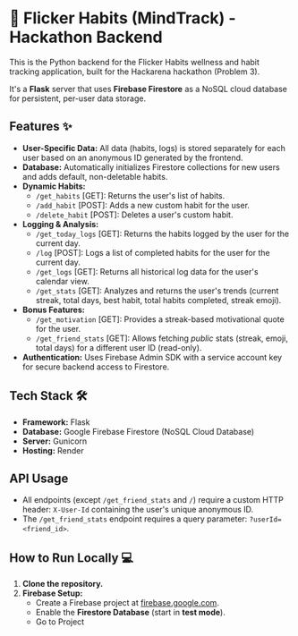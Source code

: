 # 🚀 Flicker Habits (MindTrack) - Hackathon Backend

This is the Python backend for the Flicker Habits wellness and habit tracking application, built for the Hackarena hackathon (Problem 3).

It's a **Flask** server that uses **Firebase Firestore** as a NoSQL cloud database for persistent, per-user data storage.

## Features ✨

* **User-Specific Data:** All data (habits, logs) is stored separately for each user based on an anonymous ID generated by the frontend.
* **Database:** Automatically initializes Firestore collections for new users and adds default, non-deletable habits.
* **Dynamic Habits:**
    * `/get_habits` [GET]: Returns the user's list of habits.
    * `/add_habit` [POST]: Adds a new custom habit for the user.
    * `/delete_habit` [POST]: Deletes a user's custom habit.
* **Logging & Analysis:**
    * `/get_today_logs` [GET]: Returns the habits logged by the user for the current day.
    * `/log` [POST]: Logs a list of completed habits for the user for the current day.
    * `/get_logs` [GET]: Returns all historical log data for the user's calendar view.
    * `/get_stats` [GET]: Analyzes and returns the user's trends (current streak, total days, best habit, total habits completed, streak emoji).
* **Bonus Features:**
    * `/get_motivation` [GET]: Provides a streak-based motivational quote for the user.
    * `/get_friend_stats` [GET]: Allows fetching *public* stats (streak, emoji, total days) for a different user ID (read-only).
* **Authentication:** Uses Firebase Admin SDK with a service account key for secure backend access to Firestore.

## Tech Stack 🛠️

* **Framework:** Flask
* **Database:** Google Firebase Firestore (NoSQL Cloud Database)
* **Server:** Gunicorn
* **Hosting:** Render

## API Usage

* All endpoints (except `/get_friend_stats` and `/`) require a custom HTTP header: `X-User-Id` containing the user's unique anonymous ID.
* The `/get_friend_stats` endpoint requires a query parameter: `?userId=<friend_id>`.

## How to Run Locally 💻

1.  **Clone the repository.**
2.  **Firebase Setup:**
    * Create a Firebase project at [firebase.google.com](https://firebase.google.com/).
    * Enable the **Firestore Database** (start in **test mode**).
    * Go to Project

